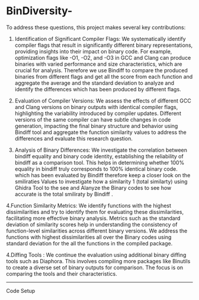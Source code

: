 # BinDiversity-
To address these questions, this project makes several key contributions:

1.	Identification of Significant Compiler Flags:
We systematically identify compiler flags that result in significantly different binary representations, providing insights into their impact on binary code. For example, optimization flags like -O1, -O2, and -O3 in GCC and Clang can produce binaries with varied performance and size characteristics, which are crucial for analysis. Therefore we use Bindiff to compare the produced binaries from different flags and get all the score from each function and aggregate the average and the standard deviation to analyze and identify the differences which has been produced by different flags.

2.	Evaluation of Compiler Versions:
We assess the effects of different GCC and Clang versions on binary outputs with identical compiler flags, highlighting the variability introduced by compiler updates. Different versions of the same compiler can have subtle changes in code generation, impacting the final binary structure and behavior using Bindiff tool and aggregate the function similarity values to address the differences and evaluate this research question.

3.	Analysis of Binary Differences:
We investigate the correlation between bindiff equality and binary code identity, establishing the reliability of bindiff as a comparison tool. This helps in determining whether 100% equality in bindiff truly corresponds to 100% identical binary code. which has been evaluated by Bindiff therefore keep a closer look on the smiliraties Values to investigate how a similarity 1 (total similarty) using Ghidra Tool to the see and Alanyze the Binary codes to see how accurate is the total smiliraty by Bindiff .

4.Function Similarity Metrics: We identify functions with the highest dissimilarities and try to identify them for evaluating these dissimilarities, facilitating more effective binary analysis. Metrics such as the standard deviation of similarity scores help in understanding the consistency of function-level similarities across different binary versions. We address the functions with highest dissimilarities all over the Binary codes using standard deviation for the all the functions in the compiled package.

4.Diffing Tools : We continue the evaluation using additional binary diffing tools such as Diaphora. This involves compiling more packages like Binutils to create a diverse set of binary outputs for comparison. The focus is on comparing the tools and their characteristics.

---------------------------------------------------------------------------------------------------------------------------------------------------------------------------------------

Code Setup 

